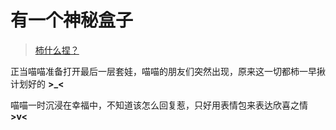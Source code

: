 # 有一个神秘盒子

> [柿什么捏？](./mystery_box/ "诶嘿嘿嘿嘿(º﹃º )")

正当喵喵准备打开最后一层套娃，喵喵的朋友们突然出现，原来这一切都柿一早揪计划好的 **>_<**

喵喵一时沉浸在幸福中，不知道该怎么回复惹，只好用表情包来表达欣喜之情 **>v<**
